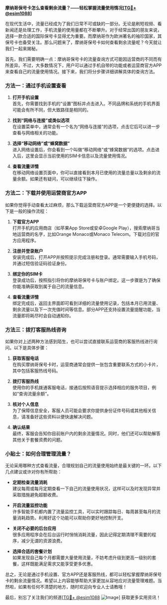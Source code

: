 **摩纳哥保号卡怎么查看剩余流量？——轻松掌握流量使用情况[[TG💪+ @esim1088](https://t.me/s/esim1088)]**

在现代生活中，流量已经成为了我们日常不可或缺的一部分。无论是刷短视频、看新闻还是处理工作，手机流量的使用量都在不断攀升。对于经常出国的朋友来说，选择一款合适的国际保号卡显得尤为重要。而摩纳哥作为欧洲著名的袖珍国家，其保号卡也备受关注。那么问题来了，摩纳哥保号卡如何查看剩余流量呢？今天就让我们一起来揭秘。

首先，我们需要明确一点：摩纳哥保号卡的流量查询方式可能因运营商的不同而有所差异。不过，大多数情况下，用户可以通过手机自带的功能或者运营商官方APP来查看自己的流量使用情况。接下来，我们将分步骤详细讲解具体的查询方法。

### 方法一：通过手机设置查看

1. **打开手机设置**  
   首先，你需要找到手机的“设置”图标并点击进入。不同品牌和系统的手机界面可能会有所不同，但大致路径是相同的。

2. **找到“网络与连接”或类似选项**  
   在设置菜单中，通常会有一个名为“网络与连接”的选项，点击它后可以进一步查看与网络相关的功能。

3. **选择“移动网络”或“蜂窝数据”**  
   进入网络设置后，你会看到一个叫做“移动网络”或“蜂窝数据”的选项。点击进入后，这里会显示当前使用的SIM卡信息以及流量使用情况。

4. **查看流量详情**  
   在移动网络设置页面中，你可以直接看到本月已使用的流量总量以及剩余的流量余额。如果还有疑问，可以继续往下操作。

### 方法二：下载并使用运营商官方APP

如果你觉得手动查看太过麻烦，那么下载运营商官方APP是一个更便捷的选择。以下是一般的操作流程：

1. **下载官方APP**  
   打开手机的应用商店（如苹果App Store或安卓Google Play），搜索摩纳哥当地运营商的名字，比如Orange Monaco或Monaco Telecom。下载对应的官方应用程序。

2. **注册并登录账户**  
   安装完成后，打开APP并按照提示完成注册和登录。通常需要输入手机号码，并通过短信验证码验证身份。

3. **绑定你的SIM卡**  
   登录成功后，按照指引将你的摩纳哥保号卡与账户绑定。这一步骤是为了确保你能准确获取到属于自己的流量信息。

4. **查看流量详情**  
   绑定完成后，返回主界面即可看到详细的流量使用记录，包括本月已用流量、剩余流量以及下一次充值时间等信息。部分APP还支持设置流量提醒功能，当流量即将耗尽时会自动通知你。

### 方法三：拨打客服热线咨询

如果你对上述两种方法感到陌生，也可以尝试直接联系运营商的客服热线进行询问。以下是具体步骤：

1. **获取客服电话**  
   在购买摩纳哥保号卡时，运营商通常会提供一张包含重要联系方式的小卡片，其中包括客服热线号码。

2. **拨打客服热线**  
   使用你的手机拨通客服电话，接通后按照语音提示选择相应的服务项目，例如“查询流量余额”。

3. **核对个人信息**  
   为了保障信息安全，客服人员可能会要求你提供身份证件号码或其他相关信息，请准备好这些资料以便快速解决问题。

4. **确认结果**  
   最终，客服会告知你目前账户内的剩余流量情况。同时，他们还可以帮助解答其他关于套餐资费的问题。

### 小贴士：如何合理管理流量？

无论采用哪种方式查看流量，合理规划自己的流量使用始终是最关键的一环。以下几点建议或许对你有所帮助：

- **定期检查流量消耗**  
  建议每周或每月定期查看一下自己的流量使用状况，这样可以及时发现异常并采取措施避免超额收费。

- **开启流量监控功能**  
  许多智能手机都内置了流量监控工具，可以实时跟踪每日、每周甚至每月的流量消耗趋势。利用好这个功能可以帮助你更好地控制开支。

- **关闭不必要的后台应用**  
  很多应用程序会在后台运行时悄悄消耗流量，因此记得定期清理不需要的程序，减少无谓的资源浪费。

- **选择合适的套餐计划**  
  如果发现自己每个月都需要大量使用流量，不妨考虑升级到更高一级别的套餐，这样既能满足需求又能享受更多优惠。

总之，无论是通过手机设置、官方APP还是客服热线，都可以轻松掌握摩纳哥保号卡的剩余流量情况。希望以上内容能够帮助大家更加从容地应对流量管理难题。当然啦，如果有任何不清楚的地方，随时欢迎向专业人士请教哦！

最后，别忘了关注我们的频道[[TG💪+ @esim1088](https://t.me/s/esim1088) ![Image](https://i.postimg.cc/4NQfJmqS/Snipaste-2025-05-13-00-14-12.png)] 获取更多实用资讯！